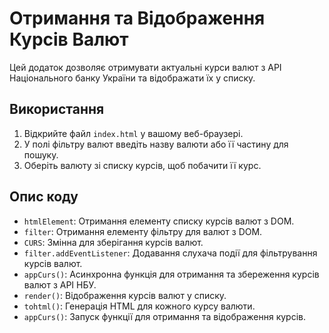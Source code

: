 # Отримання та Відображення Курсів Валют

Цей додаток дозволяє отримувати актуальні курси валют з API Національного банку України та відображати їх у списку.

## Використання

1. Відкрийте файл `index.html` у вашому веб-браузері.
2. У полі фільтру валют введіть назву валюти або її частину для пошуку.
3. Оберіть валюту зі списку курсів, щоб побачити її курс.

## Опис коду

- `htmlElement`: Отримання елементу списку курсів валют з DOM.
- `filter`: Отримання елементу фільтру для валют з DOM.
- `CURS`: Змінна для зберігання курсів валют.
- `filter.addEventListener`: Додавання слухача події для фільтрування курсів валют.
- `appCurs()`: Асинхронна функція для отримання та збереження курсів валют з API НБУ.
- `render()`: Відображення курсів валют у списку.
- `tohtml()`: Генерація HTML для кожного курсу валюти.
- `appCurs()`: Запуск функції для отримання та відображення курсів.
